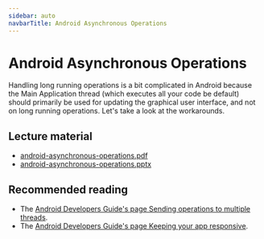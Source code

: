 ```yaml
---
sidebar: auto
navbarTitle: Android Asynchronous Operations
---
```


# Android Asynchronous Operations
Handling long running operations is a bit complicated in Android because the Main Application thread (which executes all your code be default) should primarily be used for updating the graphical user interface, and not on long running operations. Let's take a look at the workarounds.

## Lecture material
* [android-asynchronous-operations.pdf](android-asynchronous-operations.pdf)
* [android-asynchronous-operations.pptx](android-asynchronous-operations.pptx)

## Recommended reading
* The [Android Developers Guide's page Sending operations to multiple threads](https://developer.android.com/training/multiple-threads).
* The [Android Developers Guide's page Keeping your app responsive](https://developer.android.com/training/articles/perf-anr).


